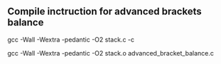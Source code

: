 ## Compile inctruction for advanced brackets balance
gcc -Wall -Wextra -pedantic -O2 stack.c -c

gcc -Wall -Wextra -pedantic -O2 stack.o advanced_bracket_balance.c 
